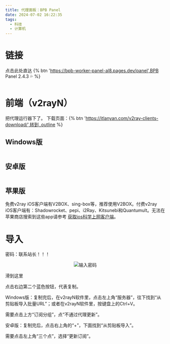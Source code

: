 ```yaml
---
title: 代理面板：BPB Panel
date: 2024-07-02 16:22:35
tags:
  - 科技
  - 计算机
---
```



# 链接
点击此处直达    {% btn 'https://bpb-worker-panel-al8.pages.dev/panel',BPB Panel 2.4.3 💦 %}
<div align="center"><img src="https://oxarlly.github.io/images/代理面板：BPB-Pan/1.png" style="zoom:100%" alt=""></div>

# 前端（v2rayN）
把代理运行器下了。
下载页面：{% btn 'https://itlanyan.com/v2ray-clients-download/',转到,,outline %}

## Windows版
<div align="center"><img src="https://oxarlly.github.io/images/代理面板：BPB-Pan/2.png" style="zoom:100%" alt=""></div>

## 安卓版
<div align="center"><img src="https://oxarlly.github.io/images/代理面板：BPB-Pan/3.png" style="zoom:100%" alt=""></div>

## 苹果版
免费v2ray iOS客户端有V2BOX、sing-box等，推荐使用V2BOX。付费v2ray iOS客户端有：Shadowrocket、pepi、i2Ray、Kitsunebi和Quantumult。无法在苹果商店搜索到这些app请参考 <a href="https://itlanyan.com/get-proxy-clients/">获取ios科学上网客户端</a>。

# 导入
密码：联系站长！！！
<div align="center"><img src="https://oxarlly.github.io/images/代理面板：BPB-Pan/4.png" style="zoom:100%" alt="输入密码"></div>

滑到这里

<div align="center"><img src="https://oxarlly.github.io/images/代理面板：BPB-Pan/5.png" style="zoom:100%" alt=""></div>
点击右边第二个蓝色按钮，代表复制。



Windows版：复制完后，在v2rayN软件里，点击左上角“服务器”，往下找到“从剪贴板导入批量URL”；或者在v2rayN软件里，按键盘上的Ctrl+V。

需要点击上方“订阅分组”，点“不通过代理更新”。



安卓版：复制完后，点击右上角的“+”，下面找到“从剪贴板导入”。

需要点击左上角“三个点”，选择“更新订阅”。